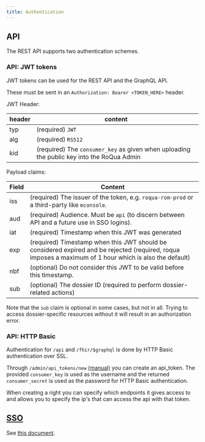 ```yaml
---
title: Authentication
---
```


## API

The REST API supports two authentication schemes.

### API: JWT tokens

JWT tokens can be used for the REST API and the GraphQL API.

These must be sent in an `Authorization: Bearer <TOKEN_HERE>` header.

JWT Header:

| header | content |
|--------|---------|
| typ | (required) `JWT` |
| alg | (required) `RS512` |
| kid | (required) The `consumer_key` as given when uploading the public key into the RoQua Admin |

Payload claims:

| Field | Content |
|-------|---------|
| iss | (required) The issuer of the token, e.g. `roqua-rom-prod` or a third-party like `mconsole`. |
| aud | (required) Audience. Must be `api` (to discern between API and a future use in SSO logins).
| iat | (required) Timestamp when this JWT was generated |
| exp | (required) Timestamp when this JWT should be considered expired and be rejected (required, roqua imposes a maximum of 1 hour which is also the default) |
| nbf | (optional) Do not consider this JWT to be valid before this timestamp. |
| sub | (optional) The dossier ID (required to perform dossier-related actions) |

Note that the `sub` claim is optional in some cases, but not in all. Trying to access dossier-specific resources without it will result in an authorization error.

### API: HTTP Basic

Authentication for `/api` and `/fhir/$graphql` is done by HTTP Basic authentication over SSL.

Through `/admin/api_tokens/new` [(manual)](../../../../rom_manual/admin/integration/api_tokens/) you can create an api_token. The provided `consumer_key` is used as the username and the returned  `consumer_secret` is used as the password for HTTP Basic authentication.

When creating a right you can specify which endpoints it gives access to and allows you to specify the ip's that can access the api with that token.

## [SSO](../../sso/)

See [this document](../../sso/).
